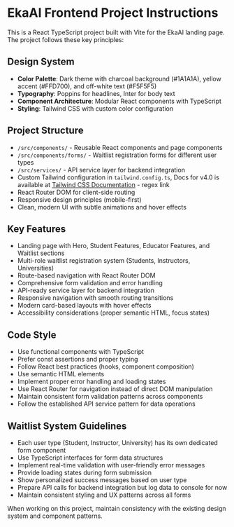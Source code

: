 <!-- Use this file to provide workspace-specific custom instructions to Copilot. For more details, visit https://code.visualstudio.com/docs/copilot/copilot-customization#_use-a-githubcopilotinstructionsmd-file -->

# EkaAI Frontend Project Instructions

This is a React TypeScript project built with Vite for the EkaAI landing page. The project follows these key principles:

## Design System
- **Color Palette**: Dark theme with charcoal background (#1A1A1A), yellow accent (#FFD700), and off-white text (#F5F5F5)
- **Typography**: Poppins for headlines, Inter for body text
- **Component Architecture**: Modular React components with TypeScript
- **Styling**: Tailwind CSS with custom color configuration

## Project Structure
- `/src/components/` - Reusable React components and page components
- `/src/components/forms/` - Waitlist registration forms for different user types
- `/src/services/` - API service layer for backend integration
- Custom Tailwind configuration in `tailwind.config.ts`, Docs for v4.0 is available at [Tailwind CSS Documentation](https://tailwindcss.com/docs/*) - regex link
- React Router DOM for client-side routing
- Responsive design principles (mobile-first)
- Clean, modern UI with subtle animations and hover effects

## Key Features
- Landing page with Hero, Student Features, Educator Features, and Waitlist sections
- Multi-role waitlist registration system (Students, Instructors, Universities)
- Route-based navigation with React Router DOM
- Comprehensive form validation and error handling
- API-ready service layer for backend integration
- Responsive navigation with smooth routing transitions
- Modern card-based layouts with hover effects
- Accessibility considerations (proper semantic HTML, focus states)

## Code Style
- Use functional components with TypeScript
- Prefer const assertions and proper typing
- Follow React best practices (hooks, component composition)
- Use semantic HTML elements
- Implement proper error handling and loading states
- Use React Router for navigation instead of direct DOM manipulation
- Maintain consistent form validation patterns across components
- Follow the established API service pattern for data operations

## Waitlist System Guidelines
- Each user type (Student, Instructor, University) has its own dedicated form component
- Use TypeScript interfaces for form data structures
- Implement real-time validation with user-friendly error messages
- Provide loading states during form submission
- Show personalized success messages based on user type
- Prepare API calls for backend integration but log data to console for now
- Maintain consistent styling and UX patterns across all forms

When working on this project, maintain consistency with the existing design system and component patterns.
